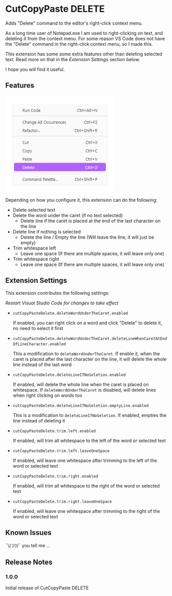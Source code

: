 # CutCopyPaste DELETE

Adds "Delete" command to the editor's right-click context menu.

As a long time user of Notepad.exe I am used to right-clicking on text, and deleting it from the context menu. For some reason VS Code does not have the "Delete" command in the right-click context menu, so I made this.

This extension has some some extra features other than deleting selected text. Read more on that in the *Extension Settings* section below.

I hope you will find it useful.

## Features

![context menu](images/README/ContextMenu.png)

Depending on how you configure it, this extension can do the following:

- Delete selected text
- Delete the word under the caret (if no text selected)
  - Delete line if the caret is placed at the end of the last character on the line
- Delete line if nothing is selected
  - Delete the line / Empty the line (Will leave the line, it will just be empty)
- Trim whitespace left
  - Leave one space (If there are multiple spaces, it will leave only one)
- Trim whitespace right
  - Leave one space (If there are multiple spaces, it will leave only one)

## Extension Settings

This extension contributes the following settings:

*Restart Visual Studio Code for changes to take effect*

- `cutCopyPasteDelete.deleteWordUnderTheCaret.enabled`

    If enabled, you can right click on a word and click "Delete" to delete it, no need to select it first

- `cutCopyPasteDelete.deleteWordUnderTheCaret.deleteLineWhenCaretAtEndOfLineCharacter.enabled`

    This a modification to `deleteWordUnderTheCaret`. If enable it, when the caret is placed after the last character on the line, it will delete the whole line instead of the last word

- `cutCopyPasteDelete.deleteLineIfNoSeletion.enabled`

    If enabled, will delete the whole line when the caret is placed on whitespace. If `deleteWordUnderTheCaret` is disabled, will delete lines when right clicking on words too

- `cutCopyPasteDelete.deleteLineIfNoSeletion.emptyLine.enabled`

    This is a modification to `deleteLineIfNoSeletion`. If enabled, empties the line instead of deleting it

- `cutCopyPasteDelete.trim.left.enabled`

    If enabled, will trim all whitespace to the left of the word or selected text

- `cutCopyPasteDelete.trim.left.leaveOneSpace`

    If enabled, will leave one whitespace after trimming to the left of the word or selected text

- `cutCopyPasteDelete.trim.right.enabled`

    If enabled, will trim all whitespace to the right of the word or selected text

- `cutCopyPasteDelete.trim.right.leaveOneSpace`

    If enabled, will leave one whitespace after trimming to the right of the word or selected text

## Known Issues

¯\\_(ツ)_/¯ you tell me ...

## Release Notes

### 1.0.0

Initial release of CutCopyPaste DELETE